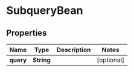 

# SubqueryBean


## Properties

| Name | Type | Description | Notes |
|------------ | ------------- | ------------- | -------------|
|**query** | **String** |  |  [optional] |



